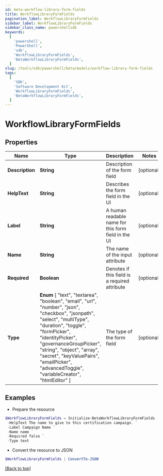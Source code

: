 ```yaml
---
id: beta-workflow-library-form-fields
title: WorkflowLibraryFormFields
pagination_label: WorkflowLibraryFormFields
sidebar_label: WorkflowLibraryFormFields
sidebar_class_name: powershellsdk
keywords:
  [
    'powershell',
    'PowerShell',
    'sdk',
    'WorkflowLibraryFormFields',
    'BetaWorkflowLibraryFormFields',
  ]
slug: /tools/sdk/powershell/beta/models/workflow-library-form-fields
tags:
  [
    'SDK',
    'Software Development Kit',
    'WorkflowLibraryFormFields',
    'BetaWorkflowLibraryFormFields',
  ]
---
```


# WorkflowLibraryFormFields

## Properties

| Name | Type | Description | Notes |
| --- | --- | --- | --- |
| **Description** | **String** | Description of the form field | [optional] |
| **HelpText** | **String** | Describes the form field in the UI | [optional] |
| **Label** | **String** | A human readable name for this form field in the UI | [optional] |
| **Name** | **String** | The name of the input attribute | [optional] |
| **Required** | **Boolean** | Denotes if this field is a required attribute | [optional] |
| **Type** | **Enum** [ "text", "textarea", "boolean", "email", "url", "number", "json", "checkbox", "jsonpath", "select", "multiType", "duration", "toggle", "formPicker", "identityPicker", "governanceGroupPicker", "string", "object", "array", "secret", "keyValuePairs", "emailPicker", "advancedToggle", "variableCreator", "htmlEditor" ] | The type of the form field | [optional] |

## Examples

- Prepare the resource

```powershell
$WorkflowLibraryFormFields = Initialize-BetaWorkflowLibraryFormFields  -Description First value to compare `
 -HelpText The name to give to this certification campaign. `
 -Label Campaign Name `
 -Name name `
 -Required false `
 -Type text
```

- Convert the resource to JSON

```powershell
$WorkflowLibraryFormFields | ConvertTo-JSON
```

[[Back to top]](#)
